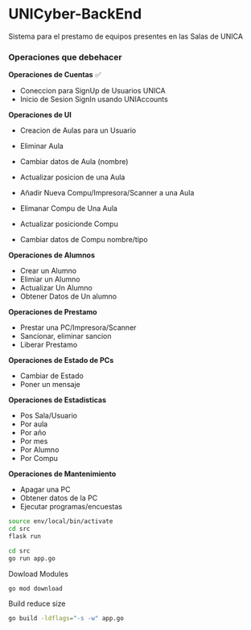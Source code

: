 # UNICyber-BackEnd
Sistema para el prestamo de equipos presentes en las Salas de UNICA

### Operaciones que debehacer

**Operaciones de Cuentas** ✅
- Coneccion para SignUp de Usuarios UNICA
- Inicio de Sesion SignIn usando UNIAccounts
  
**Operaciones de UI**
- Creacion de Aulas para un Usuario
- Eliminar Aula
- Cambiar datos de Aula (nombre)
- Actualizar posicion de una Aula
  
- Añadir Nueva Compu/Impresora/Scanner a una Aula
- Elimanar Compu de Una Aula
- Actualizar posicionde Compu
- Cambiar datos de Compu nombre/tipo

**Operaciones de Alumnos**

- Crear un Alumno
- Elimiar un Alumno
- Actualizar Un Alumno
- Obtener Datos de Un alumno

**Operaciones de Prestamo**

- Prestar una PC/Impresora/Scanner
- Sancionar, eliminar sancion
- Liberar Prestamo

**Operaciones de Estado de PCs**
- Cambiar de Estado
- Poner un mensaje 

**Operaciones de Estadisticas**
- Pos Sala/Usuario
- Por aula
- Por año
- Por mes
- Por Alumno
- Por Compu

**Operaciones de Mantenimiento**
- Apagar una PC
- Obtener datos de la PC
- Ejecutar programas/encuestas

```bash
source env/local/bin/activate
cd src
flask run

cd src
go run app.go

```

Dowload Modules
```bash
go mod download
```

Build reduce size
```bash
go build -ldflags="-s -w" app.go
```